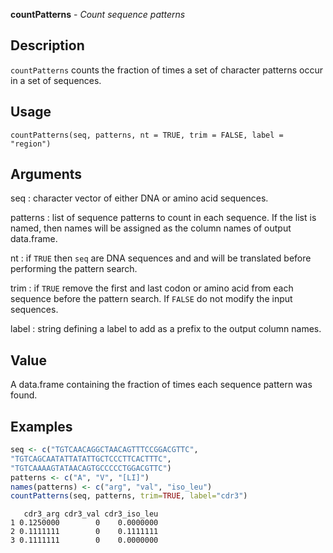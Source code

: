 **countPatterns** - *Count sequence patterns*

Description
--------------------

`countPatterns` counts the fraction of times a set of character patterns occur 
in a set of sequences.


Usage
--------------------
```
countPatterns(seq, patterns, nt = TRUE, trim = FALSE, label = "region")
```

Arguments
-------------------

seq
:   character vector of either DNA or amino acid sequences.

patterns
:   list of sequence patterns to count in each sequence. If the 
list is named, then names will be assigned as the column names of 
output data.frame.

nt
:   if `TRUE` then `seq` are DNA sequences and and will be 
translated before performing the pattern search.

trim
:   if `TRUE` remove the first and last codon or amino acid from 
each sequence before the pattern search. If `FALSE` do
not modify the input sequences.

label
:   string defining a label to add as a prefix to the output 
column names.




Value
-------------------

A data.frame containing the fraction of times each sequence pattern was 
found.



Examples
-------------------

```R
seq <- c("TGTCAACAGGCTAACAGTTTCCGGACGTTC",
"TGTCAGCAATATTATATTGCTCCCTTCACTTTC",
"TGTCAAAAGTATAACAGTGCCCCCTGGACGTTC")
patterns <- c("A", "V", "[LI]")
names(patterns) <- c("arg", "val", "iso_leu")
countPatterns(seq, patterns, trim=TRUE, label="cdr3")
```


```
   cdr3_arg cdr3_val cdr3_iso_leu
1 0.1250000        0    0.0000000
2 0.1111111        0    0.1111111
3 0.1111111        0    0.0000000

```








